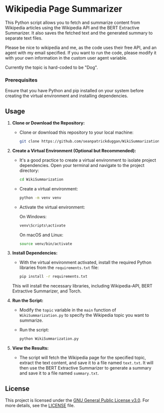 # Wikipedia Page Summarizer

This Python script allows you to fetch and summarize content from Wikipedia articles using the Wikipedia API and the BERT Extractive Summarizer. It also saves the fetched text and the generated summary to separate text files.

Please be nice to wikipedia and me, as the code uses their free API, and an agent with my email specified. If you want to run the code, please modify it with your own information in the custom user agent variable.

Currently the topic is hard-coded to be "Dog".

### Prerequisites
Ensure that you have Python and pip installed on your system before creating the virtual environment and installing dependencies.

## Usage

1. **Clone or Download the Repository:**
   - Clone or download this repository to your local machine:

     ```bash
     git clone https://github.com/seanpatrickduggan/WikiSummarization.git
     ```

2. **Create a Virtual Environment (Optional but Recommended):**
   - It's a good practice to create a virtual environment to isolate project dependencies. Open your terminal and navigate to the project directory:

     ```bash
     cd WikiSummarization
     ```

   - Create a virtual environment:

     ```bash
     python -m venv venv
     ```

   - Activate the virtual environment:

     On Windows:
     ```bash
     venv\Scripts\activate
     ```

     On macOS and Linux:
     ```bash
     source venv/bin/activate
     ```

3. **Install Dependencies:**
   - With the virtual environment activated, install the required Python libraries from the `requirements.txt` file:

     ```bash
     pip install -r requirements.txt
     ```

   This will install the necessary libraries, including Wikipedia-API, BERT Extractive Summarizer, and Torch.

4. **Run the Script:**
   - Modify the `topic` variable in the `main` function of `WikiSummarization.py` to specify the Wikipedia topic you want to summarize.
   - Run the script:

     ```bash
     python WikiSummarization.py
     ```

5. **View the Results:**
   - The script will fetch the Wikipedia page for the specified topic, extract the text content, and save it to a file named `text.txt`. It will then use the BERT Extractive Summarizer to generate a summary and save it to a file named `summary.txt`.

## License

This project is licensed under the [GNU General Public License v3.0](LICENSE). For more details, see the [LICENSE](LICENSE) file.
